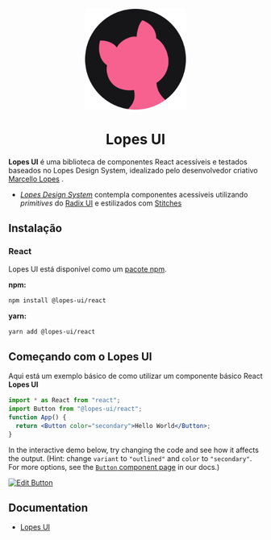 <!-- markdownlint-disable-next-line -->
<p align="center">
  <img src="src/docs/public/static/lopesui-logo.svg" alt="Lopes UI Cat" width="200"/>
</p>

<h1 align="center">Lopes UI</h1>

**Lopes UI** é uma biblioteca de componentes React acessíveis e testados baseados no Lopes Design System, idealizado pelo desenvolvedor criativo [Marcello Lopes](https://github.com/marcell0lopes) .

- [_Lopes Design System_](https://lopes-ui.github.io/lopes-ui/) contempla componentes acessíveis utilizando _primitives_ do [Radix UI](https://github.com/radix-ui/primitives) e estilizados com [Stitches](https://github.com/stitchesjs/stitches)

## Instalação

### React

Lopes UI está disponível como um [pacote npm](https://www.npmjs.com/package/@lopes-ui/react).

**npm:**

```sh
npm install @lopes-ui/react
```

**yarn:**

```sh
yarn add @lopes-ui/react
```

## Começando com o Lopes UI

Aqui está um exemplo básico de como utilizar um componente básico React **Lopes UI**

```jsx
import * as React from "react";
import Button from "@lopes-ui/react";
function App() {
  return <Button color="secondary">Hello World</Button>;
}
```

In the interactive demo below, try changing the code and see how it affects the output.
(Hint: change `variant` to `"outlined"` and `color` to `"secondary"`.
For more options, see the [`Button` component page](https://mui.com/material-ui/react-button/) in our docs.)

[![Edit Button](https://codesandbox.io/static/img/play-codesandbox.svg)](https://codesandbox.io/s/lopes-ui-t0qjmw)

## Documentation

- [Lopes UI](https://lopes-ui.github.io/lopes-ui/)
